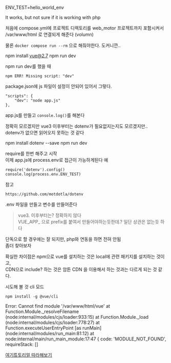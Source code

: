 ENV_TEST=hello_world_env

It works, but not sure if it is working with php 

처음에 compose.yml에 프로젝트 디렉토리를 web_motor 프로젝트까지 포함시켜서  /var/www/html 로 연결되게 해준다 (volumn)   

물론 `docker compose run --rm` 으로 해줘야한다. 도커니깐..

npm install vue@2.7
npm run dev

npm  run dev를 했을 때
```
npm ERR! Missing script: "dev"
```

package.json에 js 파일이 설정이 안되어 있어서 그렇다.   
```
"scripts": {
    "dev": "node app.js"
},
```

app.js를 만들고 `console.log()`를 해본다   

정확히 모르겠지만 vue3 이후부터는 dotenv가 필요없지는지도 모르겠지만..  
dotenv가 없으면 읽어오지 못하는 것 같다   

npm install dotenv --save
npm run dev

require를 한번 해주고 시작   
이제 app.js에 process.env로 접근이 가능하게된다 
예
```
require('dotenv').config()
console.log(process.env.ENV_TEST)
```


참고
```
https://github.com/motdotla/dotenv
```

.env 파일을 만들고 변수를 만들어준다 

> vue3. 이후부터는? 정확하지 않다  
VUE_APP_ 으로 prefix를 붙여서 만들어야하는듯한데.? 일단 상관은 없는듯 하다


단독으로 할 경우에는 잘 되지만, php와 연동을 하면 전혀 안됨   
좀더 찾아보자


확실한 차이점은 npm으로 vue를 설치하는 것은 local에 관련 패키지를 설치하는 것이고,   
CDN으로 include? 하는 것은 암튼 CDN 을 이용해서 하는 것과는 다르게 되는 것 같다.  

시도해 볼 것 cli 모드

```
npm install -g @vue/cli
```



Error: Cannot find module '/var/www/html/vue'
    at Function.Module._resolveFilename (node:internal/modules/cjs/loader:933:15)
    at Function.Module._load (node:internal/modules/cjs/loader:778:27)
    at Function.executeUserEntryPoint [as runMain] (node:internal/modules/run_main:81:12)
    at node:internal/main/run_main_module:17:47 {
  code: 'MODULE_NOT_FOUND',
  requireStack: []


[여기튜토리얼 따라해보기](https://likiipedia.com/getting-started-with-vue/)
